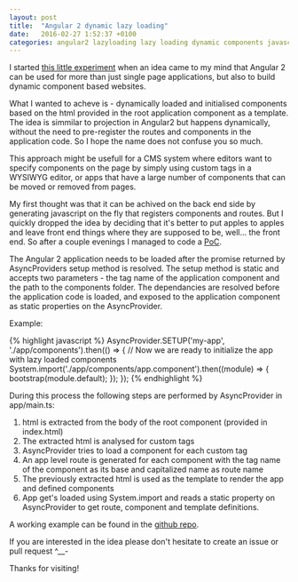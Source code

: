 ```yaml
---
layout: post
title:  "Angular 2 dynamic lazy loading"
date:   2016-02-27 1:52:37 +0100
categories: angular2 lazyloading lazy loading dynamic components javascript apps
---
```


I started [this little experiment](https://github.com/spawnius/angular2-dynamic-lazy-loading) when an idea came to my mind that Angular 2 can be used for more than just single page applications, but also to build dynamic component based websites.

What I wanted to acheve is - dynamically loaded and initialised components based on the html provided in the root application component as a template. The idea is simmilar to projection in Angular2 but happens dynamically, without the need to pre-register the routes and components in the application code. So I hope the name does not confuse you so much.

This approach might be usefull for a CMS system where editors want to specify components on the page by simply using custom tags in a WYSIWYG editor, or apps that have a large number of components that can be moved or removed from pages.

My first thought was that it can be achived on the back end side by generating javascript on the fly that registers components and routes. But I quickly dropped the idea by deciding that it's better to put apples to apples and leave front end things where they are supposed to be, well... the front end. So after a couple evenings I managed to code a [PoC](https://github.com/spawnius/angular2-dynamic-lazy-loading).

The Angular 2 application needs to be loaded after the promise returned by AsyncProviders setup method is resolved.
The setup method is static and accepts two parameters - the tag name of the application component and the path to the components folder. The dependancies are resolved before the application code is loaded, and exposed to the application component as static properties on the AsyncProvider.

Example:

{% highlight javascript %}
AsyncProvider.SETUP('my-app', './app/components').then(() => {
    // Now we are ready to initialize the app with lazy loaded components
    System.import('./app/components/app.component').then((module) => {
       bootstrap(module.default);
    });
});
{% endhighlight %}

During this process the following steps are performed by AsyncProvider in app/main.ts:

1. html is extracted from the body of the root component (provided in index.html)
2. The extracted html is analysed for custom tags
3. AsyncProvider tries to load a component for each custom tag
4. An app level route is generated for each component with the tag name of the component as its base and capitalized name as route name
5. The previously extracted html is used as the template to render the app and defined components
6. App get's loaded using System.import and reads a static property on AsyncProvider to get route, component and template definitions.

A working example can be found in the [github repo](https://github.com/spawnius/angular2-dynamic-lazy-loading).

If you are interested in the idea please don't hesitate to create an issue or pull request ^__-

Thanks for visiting!
